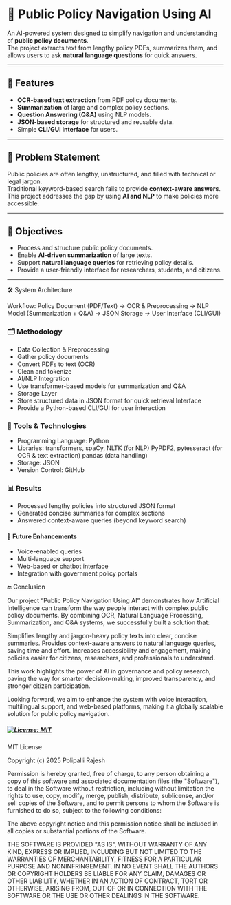 # 📘 Public Policy Navigation Using AI

An AI-powered system designed to simplify navigation and understanding of **public policy documents**.  
The project extracts text from lengthy policy PDFs, summarizes them, and allows users to ask **natural language questions** for quick answers.  

---

## 🚀 Features
- **OCR-based text extraction** from PDF policy documents.  
- **Summarization** of large and complex policy sections.  
- **Question Answering (Q&A)** using NLP models.  
- **JSON-based storage** for structured and reusable data.  
- Simple **CLI/GUI interface** for users.  

---

## 🎯 Problem Statement
Public policies are often lengthy, unstructured, and filled with technical or legal jargon.  
Traditional keyword-based search fails to provide **context-aware answers**.  
This project addresses the gap by using **AI and NLP** to make policies more accessible.  

---

## 📌 Objectives
- Process and structure public policy documents.  
- Enable **AI-driven summarization** of large texts.  
- Support **natural language queries** for retrieving policy details.  
- Provide a user-friendly interface for researchers, students, and citizens.  

---

🛠️ System Architecture

Workflow:
Policy Document (PDF/Text) → OCR & Preprocessing → NLP Model (Summarization + Q&A) → JSON Storage → User Interface (CLI/GUI)

### 🗂️ Methodology
- Data Collection & Preprocessing
- Gather policy documents
- Convert PDFs to text (OCR)
- Clean and tokenize
- AI/NLP Integration
- Use transformer-based models for summarization and Q&A
- Storage Layer
- Store structured data in JSON format for quick retrieval Interface
- Provide a Python-based CLI/GUI for user interaction

### 🧰 Tools & Technologies
- Programming Language: Python
- Libraries: transformers, spaCy, NLTK (for NLP)
   PyPDF2, pytesseract (for OCR & text extraction)
  pandas (data handling)
- Storage: JSON
- Version Control: GitHub

### 📊 Results
- Processed lengthy policies into structured JSON format
- Generated concise summaries for complex sections
- Answered context-aware queries (beyond keyword search)

#### 🔮 Future Enhancements
- Voice-enabled queries
- Multi-language support
- Web-based or chatbot interface
- Integration with government policy portals

🔚 Conclusion

Our project “Public Policy Navigation Using AI” demonstrates how Artificial Intelligence can transform the way people interact with complex public policy documents. By combining OCR, Natural Language Processing, Summarization, and Q&A systems, we successfully built a solution that:

Simplifies lengthy and jargon-heavy policy texts into clear, concise summaries.
Provides context-aware answers to natural language queries, saving time and effort.
Increases accessibility and engagement, making policies easier for citizens, researchers, and professionals to understand.

This work highlights the power of AI in governance and policy research, paving the way for smarter decision-making, improved transparency, and stronger citizen participation.

Looking forward, we aim to enhance the system with voice interaction, multilingual support, and web-based platforms, making it a globally scalable solution for public policy navigation.

#####  [![License: MIT](https://img.shields.io/badge/License-MIT-yellow.svg)](LICENSE)


MIT License

Copyright (c) 2025 Polipalli Rajesh

Permission is hereby granted, free of charge, to any person obtaining a copy
of this software and associated documentation files (the "Software"), to deal
in the Software without restriction, including without limitation the rights
to use, copy, modify, merge, publish, distribute, sublicense, and/or sell
copies of the Software, and to permit persons to whom the Software is
furnished to do so, subject to the following conditions:

The above copyright notice and this permission notice shall be included in all
copies or substantial portions of the Software.

THE SOFTWARE IS PROVIDED "AS IS", WITHOUT WARRANTY OF ANY KIND, EXPRESS OR
IMPLIED, INCLUDING BUT NOT LIMITED TO THE WARRANTIES OF MERCHANTABILITY,
FITNESS FOR A PARTICULAR PURPOSE AND NONINFRINGEMENT. IN NO EVENT SHALL THE
AUTHORS OR COPYRIGHT HOLDERS BE LIABLE FOR ANY CLAIM, DAMAGES OR OTHER
LIABILITY, WHETHER IN AN ACTION OF CONTRACT, TORT OR OTHERWISE, ARISING FROM,
OUT OF OR IN CONNECTION WITH THE SOFTWARE OR THE USE OR OTHER DEALINGS IN THE
SOFTWARE.

